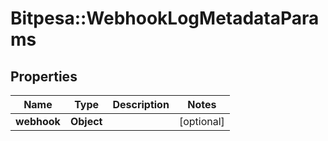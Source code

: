 # Bitpesa::WebhookLogMetadataParams

## Properties
Name | Type | Description | Notes
------------ | ------------- | ------------- | -------------
**webhook** | **Object** |  | [optional] 


